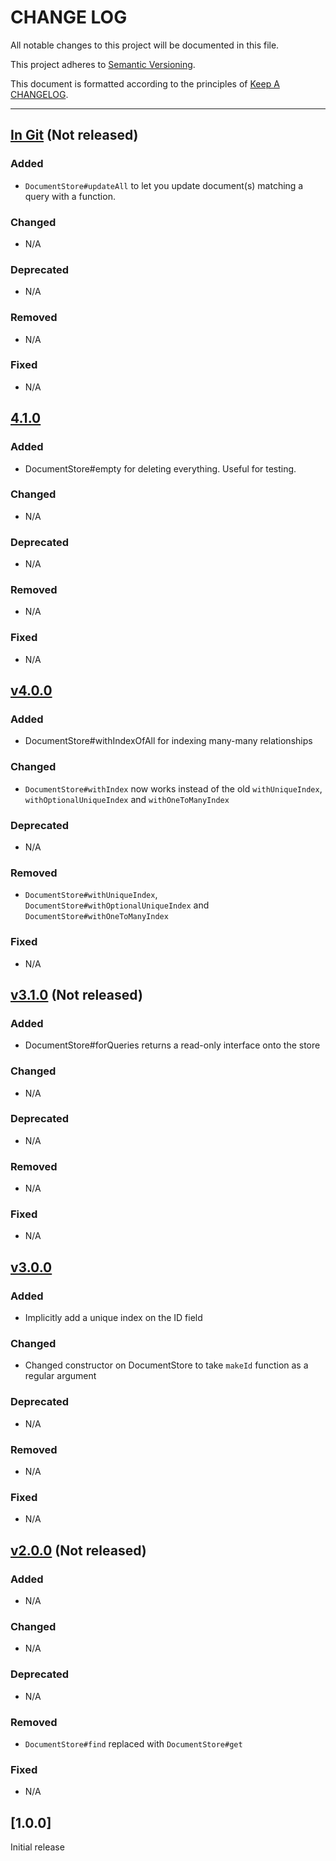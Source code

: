 # CHANGE LOG

All notable changes to this project will be documented in this file.

This project adheres to [Semantic Versioning](http://semver.org).

This document is formatted according to the principles of [Keep A CHANGELOG](http://keepachangelog.com).

----
## [In Git](https://github.com/mattwynne/gosh/compare/v4.1.0...master) (Not released)

### Added

* `DocumentStore#updateAll` to let you update document(s) matching a query with a function.

### Changed

* N/A

### Deprecated

* N/A

### Removed

* N/A

### Fixed

* N/A

## [4.1.0](https://github.com/mattwynne/gosh/compare/v4.0.0...v4.1.0)

### Added

* DocumentStore#empty for deleting everything. Useful for testing.

### Changed

* N/A

### Deprecated

* N/A

### Removed

* N/A

### Fixed

* N/A

## [v4.0.0](https://github.com/mattwynne/gosh/compare/v3.1.0...v4.0.0)

### Added

* DocumentStore#withIndexOfAll for indexing many-many relationships

### Changed

* `DocumentStore#withIndex` now works instead of the old `withUniqueIndex`, `withOptionalUniqueIndex` and `withOneToManyIndex`

### Deprecated

* N/A

### Removed

* `DocumentStore#withUniqueIndex`, `DocumentStore#withOptionalUniqueIndex` and `DocumentStore#withOneToManyIndex`

### Fixed

* N/A


## [v3.1.0](https://github.com/mattwynne/gosh/compare/v3.0.0...v3.1.0) (Not released)

### Added

* DocumentStore#forQueries returns a read-only interface onto the store

### Changed

* N/A

### Deprecated

* N/A

### Removed

* N/A

### Fixed

* N/A

## [v3.0.0](https://github.com/mattwynne/gosh/compare/v2.0.0...v3.0.0)

### Added

* Implicitly add a unique index on the ID field

### Changed

* Changed constructor on DocumentStore to take `makeId` function as a regular argument

### Deprecated

* N/A

### Removed

* N/A

### Fixed

* N/A

## [v2.0.0](https://github.com/mattwynne/gosh/compare/v1.0.0...v2.0.0) (Not released)

### Added

* N/A

### Changed

* N/A

### Deprecated

* N/A

### Removed

* `DocumentStore#find` replaced with `DocumentStore#get`

### Fixed

* N/A

## [1.0.0]

Initial release
